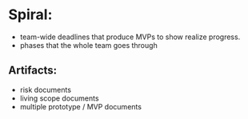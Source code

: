 

# Spiral: 
- team-wide deadlines that produce MVPs to show realize progress. 
- phases that the whole team goes through

## Artifacts: 
- risk documents
- living scope documents
- multiple prototype / MVP documents